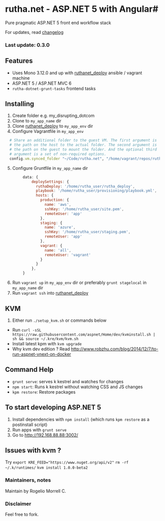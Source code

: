 # rutha.net - ASP.NET 5 with Angular#

Pure pragmatic ASP.NET 5 front end workflow stack

For updates, read [changelog](changelog.md)

### Last update: 0.3.0

## Features ##

* Uses Mono 3.12.0 and up with [ruthanet_deploy](https://github.com/molekilla/ruthanet_deploy) ansible / vagrant machine
* ASP.NET 5 / ASP.NET MVC 6
* `rutha-dotnet-grunt-tasks` frontend tasks

## Installing ##
1. Create folder e.g. my_disrupting_dotcom
2. Clone to `my_app_name` dir
3. Clone [ruthanet_deploy](https://github.com/molekilla/ruthanet_deploy) to `my_app_env` dir
4. Configure Vagrantfile in `my_app_env`
```ruby
  # Share an additional folder to the guest VM. The first argument is
  # the path on the host to the actual folder. The second argument is
  # the path on the guest to mount the folder. And the optional third
  # argument is a set of non-required options.
  config.vm.synced_folder "~/Code/rutha.net", "/home/vagrant/repos/rutha.net"
```

5. Configure Gruntfile in `my_app_name` dir

```javascript
        data: {
            deploySettings: {
              ruthaDeploy: '/home/rutha_user/rutha_deploy',
              playbook: '/home/rutha_user/provisioning/playbook.yml',
              hosts: {
                production: {
                  name: 'aws',
                  sshKey: '/home/rutha_user/site.pem',
                  remoteUser: 'app'
                },
                staging: {
                  name: 'azure',
                  sshKey: '/home/rutha_user/staging.pem',
                  remoteUser: 'app'
                },
                vagrant: {
                  name: 'all',
                  remoteUser: 'vagrant'
                }
              }
            },
        }
```

6. Run `vagrant up` in `my_app_env` dir or preferably `grunt stagelocal` in `my_app_name` dir
1. Run `vagrant ssh` into [ruthanet_deploy](https://github.com/molekilla/ruthanet_deploy)

## KVM
1. Either run `./setup_kvm.sh` or commands below
  * Run `curl -sSL https://raw.githubusercontent.com/aspnet/Home/dev/kvminstall.sh | sh && source ~/.kre/kvm/kvm.sh`
  * Install latest kpm with `kvm upgrade`
  * Why kvm dev edition ? Read http://www.robzhu.com/blog/2014/12/7/to-run-aspnet-vnext-on-docker

## Command Help ##

* `grunt serve`: serves k kestrel and watches for changes
* `npm start`: Runs k kestrel without watching CSS and JS changes
* `kpm restore`: Restore packages


## To start developing ASP.NET 5
1. Install dependencies with `npm install` (which runs `kpm restore` as a postinstall script)
2. Run apps with `grunt serve`
3. Go to http://192.168.88.88:3002/

## Issues with kvm ?

Try 
`export KRE_FEED="https://www.nuget.org/api/v2"`
`rm -rf ~/.k/runtimes/`
`kvm install 1.0.0-beta2`

### Maintainers, notes ###
Maintain by Rogelio Morrell C.

### Disclaimer ###
Feel free to fork.
